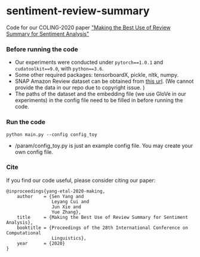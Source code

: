 # sentiment-review-summary

Code for our COLING-2020 paper ["Making the Best Use of Review Summary for Sentiment Analysis"](https://ringos.github.io/files/coling2020_sentiment.pdf)

### Before running the code
- Our experiments were conducted under `pytorch==1.0.1` and `cudatoolkit==9.0`, with `python==3.6`. 
- Some other required packages: tensorboardX, pickle, nltk, numpy. 
- SNAP Amazon Review dataset can be obtained from [this url](http://snap.stanford.edu/data/web-Amazon.html). (We cannot provide the data in our repo due to copyright issue. )
- The paths of the dataset and the embedding file (we use GloVe in our experiments) in the config file need to be filled in before running the code. 

### Run the code
`python main.py --config config_toy`
- /param/config_toy.py is just an example config file. You may create your own config file. 

### Cite
If you find our code useful, please consider citing our paper: 
```
@inproceedings{yang-etal-2020-making,
    author    = {Sen Yang and
                 Leyang Cui and
                 Jun Xie and
                 Yue Zhang},
    title     = {Making the Best Use of Review Summary for Sentiment Analysis},
    booktitle = {Proceedings of the 28th International Conference on Computational
                 Linguistics},
    year      = {2020}
}
```
